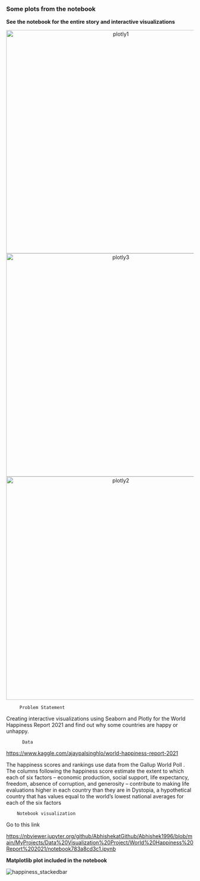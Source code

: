 ### **Some plots from the notebook**

**See the notebook for the entire story and interactive visualizations**


<div>
    <a href="https://plotly.com/~AbhishekVIzPlotly/129/?share_key=TvMYTI2TWBONkE9qdVxAO2" target="_blank" title="plotly1" style="display: block; text-align: center;"><img src="https://plotly.com/~AbhishekVIzPlotly/129.png?share_key=TvMYTI2TWBONkE9qdVxAO2" alt="plotly1" style="max-width: 100%;width: 600px;"  width="600" onerror="this.onerror=null;this.src='https://plotly.com/404.png';" /></a>

</div>

              
       
<div>
    <a href="https://plotly.com/~AbhishekVIzPlotly/133/?share_key=52OO8ufnIl3olGZIuZTfhc" target="_blank" title="plotly3" style="display: block; text-align: center;"><img src="https://plotly.com/~AbhishekVIzPlotly/133.png?share_key=52OO8ufnIl3olGZIuZTfhc" alt="plotly3" style="max-width: 100%;width: 600px;"  width="600" onerror="this.onerror=null;this.src='https://plotly.com/404.png';" /></a>
   
</div>

         
 <div>
    <a href="https://plotly.com/~AbhishekVIzPlotly/131/?share_key=nXLFkPK5kNUcuBLCYmvdBt" target="_blank" title="plotly2" style="display: block; text-align: center;"><img src="https://plotly.com/~AbhishekVIzPlotly/131.png?share_key=nXLFkPK5kNUcuBLCYmvdBt" alt="plotly2" style="max-width: 100%;width: 600px;"  width="600" onerror="this.onerror=null;this.src='https://plotly.com/404.png';" /></a>
   
        
         
         
         Problem Statement

Creating interactive visualizations using Seaborn and Plotly for the World Happiness Report 2021 and find out why some countries are happy or unhappy.

          Data 

https://www.kaggle.com/ajaypalsinghlo/world-happiness-report-2021

The happiness scores and rankings use data from the Gallup World Poll . The columns following the happiness score estimate the extent to which each of six factors – economic production, social support, life expectancy, freedom, absence of corruption, and generosity – contribute to making life evaluations higher in each country than they are in Dystopia, a hypothetical country that has values equal to the world’s lowest national averages for each of the six factors

        Notebook visualization

Go to this link

https://nbviewer.jupyter.org/github/AbhishekatGithub/Abhishek1996/blob/main/MyProjects/Data%20Visualization%20Project/World%20Happiness%20Report%202021/notebook783a8cd3c1.ipynb

       
**Matplotlib plot included in the notebook**
    
       
![happiness_stackedbar](https://user-images.githubusercontent.com/79574776/126934289-14ea4c96-9695-43d3-b186-d0b924e95a0e.png)
       
       
 
